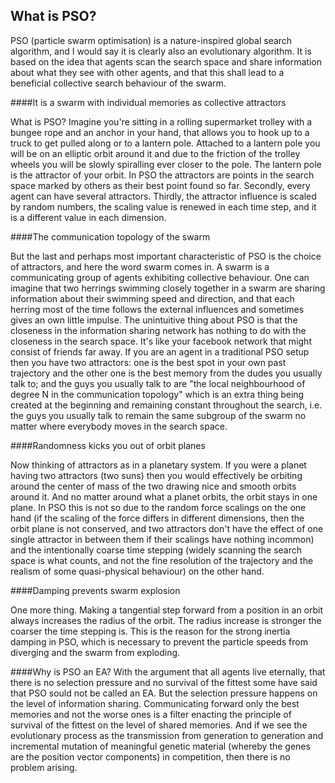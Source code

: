 What is PSO?
------------

PSO (particle swarm optimisation) is a nature-inspired global search algorithm, and I would say it is clearly also an evolutionary algorithm. It is based on the idea that agents scan the search space and share information about what they see with other agents, and that this shall lead to a beneficial collective search behaviour of the swarm.

####It is a swarm with individual memories as collective attractors

What is PSO? Imagine you're sitting in a rolling supermarket trolley with a bungee rope and an anchor in your hand, that allows you to hook up to a truck to get pulled along or to a lantern pole. Attached to a lantern pole you will be on an elliptic orbit around it and due to the friction of the trolley wheels you will be slowly spiralling ever closer to the pole. The lantern pole is the attractor of your orbit. In PSO the attractors are points in the search space marked by others as their best point found so far. Secondly, every agent can have several attractors. Thirdly, the attractor influence is scaled by random numbers, the scaling value is renewed in each time step, and it is a different value in each dimension.

####The communication topology of the swarm

But the last and perhaps most important characteristic of PSO is the choice of attractors, and here the word swarm comes in. A swarm is a communicating group of agents exhibiting collective behaviour. One can imagine that two herrings swimming closely together in a swarm are sharing information about their swimming speed and direction, and that each herring most of the time follows the external influences and sometimes gives an own little impulse. The unintuitive thing about PSO is that the closeness in the information sharing network has nothing to do with the closeness in the search space. It's like your facebook network that might consist of friends far away. If you are an agent in a traditional PSO setup then you have two attractors: one is the best spot in your own past trajectory and the other one is the best memory from the dudes you usually talk to; and the guys you usually talk to are "the local neighbourhood of degree N in the communication topology" which is an extra thing being created at the beginning and remaining constant throughout the search, i.e. the guys you usually talk to remain the same subgroup of the swarm no matter where everybody moves in the search space.

####Randomness kicks you out of orbit planes

Now thinking of attractors as in a planetary system. If you were a planet having two attractors (two suns) then you would effectively be orbiting around the center of mass of the two drawing nice and smooth orbits around it. And no matter around what a planet orbits, the orbit stays in one plane. In PSO this is not so due to the random force scalings on the one hand (if the scaling of the force differs in different dimensions, then the orbit plane is not conserved, and two attractors don't have the effect of one single attractor in between them if their scalings have nothing incommon) and the intentionally coarse time stepping (widely scanning the search space is what counts, and not the fine resolution of the trajectory and the realism of some quasi-physical behaviour) on the other hand.

####Damping prevents swarm explosion

One more thing. Making a tangential step forward from a position in an orbit always increases the radius of the orbit. The radius increase is stronger the coarser the time stepping is. This is the reason for the strong inertia damping in PSO, which is necessary to prevent the particle speeds from diverging and the swarm from exploding.

####Why is PSO an EA?
With the argument that all agents live eternally, that there is no selection pressure and no survival of the fittest some have said that PSO sould not be called an EA. But the selection pressure happens on the level of information sharing. Communicating forward only the best memories and not the worse ones is a filter enacting the principle of survival of the fittest on the level of shared memories. And if we see the evolutionary process as the transmission from generation to generation and incremental mutation of meaningful genetic material (whereby the genes are the position vector components) in competition, then there is no problem arising.